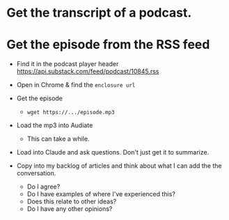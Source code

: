 # Get the transcript of a podcast.

# Get the episode from the RSS feed
- Find it in the podcast player header
  https://api.substack.com/feed/podcast/10845.rss

- Open in Chrome & find the `enclosure url`

- Get the episode
  - `wget https://.../episode.mp3`

- Load the mp3 into Audiate
  - This can take a while.

- Load into Claude and ask questions. Don't just get it to summarize.

- Copy into my backlog of articles and think about what I can add the the conversation.
  - Do I agree?
  - Do I have examples of where I've experienced this?
  - Does this relate to other ideas?
  - Do I have any other opinions?
